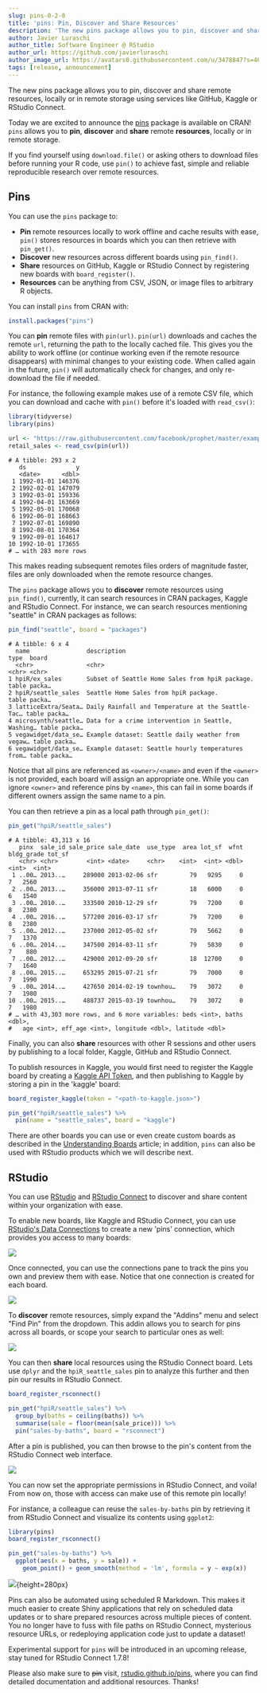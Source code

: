 ```yaml
---
slug: pins-0-2-0
title: 'pins: Pin, Discover and Share Resources'
description: 'The new pins package allows you to pin, discover and share remote resources, locally or in remote storage using services like GitHub, Kaggle or RStudio Connect.'
author: Javier Luraschi
author_title: Software Engineer @ RStudio
author_url: https://github.com/javierluraschi
author_image_url: https://avatars0.githubusercontent.com/u/3478847?s=460&v=4
tags: [release, announcement]
---
```


The new pins package allows you to pin, discover and share remote resources, locally or in remote storage using services like GitHub, Kaggle or RStudio Connect.

<!--truncate-->

Today we are excited to announce the [pins](https://github.com/rstudio/pins) package is available on CRAN! `pins` allows you to **pin**, **discover** and **share** remote **resources**, locally or in remote storage.

If you find yourself using `download.file()` or asking others to download files before running your R code, use `pin()` to achieve fast, simple and reliable reproducible research over remote resources.

## Pins

You can use the `pins` package to:

- **Pin** remote resources locally to work offline and cache results with ease, `pin()` stores resources in boards which you can then retrieve with `pin_get()`.
- **Discover** new resources across different boards using `pin_find()`.
- **Share** resources on GitHub, Kaggle or RStudio Connect by registering new boards with `board_register()`.
- **Resources** can be anything from CSV, JSON, or image files to arbitrary R objects.

You can install `pins` from CRAN with:

``` r
install.packages("pins")
```

You can **pin** remote files with `pin(url)`. `pin(url)` downloads and caches the remote `url`, returning the path to the locally cached file. This gives you the ability to work offline (or continue working even if the remote resource disappears) with minimal changes to your existing code. When called again in the future, `pin()` will automatically check for changes, and only re-download the file if needed.

For instance, the following example makes use of a remote CSV file, which you can download and cache with `pin()` before it's loaded with `read_csv()`:

``` r
library(tidyverse)
library(pins)

url <- "https://raw.githubusercontent.com/facebook/prophet/master/examples/example_retail_sales.csv"
retail_sales <- read_csv(pin(url))
```
```
# A tibble: 293 x 2
   ds              y
   <date>      <dbl>
 1 1992-01-01 146376
 2 1992-02-01 147079
 3 1992-03-01 159336
 4 1992-04-01 163669
 5 1992-05-01 170068
 6 1992-06-01 168663
 7 1992-07-01 169890
 8 1992-08-01 170364
 9 1992-09-01 164617
10 1992-10-01 173655
# … with 283 more rows
```

This makes reading subsequent remotes files orders of magnitude faster, files are only downloaded when the remote resource changes.

The `pins` package allows you to **discover** remote resources using `pin_find()`, currently, it can search resources in CRAN packages, Kaggle and RStudio Connect. For instance, we can search resources mentioning "seattle" in CRAN packages as follows:

``` r
pin_find("seattle", board = "packages")
```
```
# A tibble: 6 x 4
  name                description                                        type  board
  <chr>               <chr>                                              <chr> <chr>
1 hpiR/ex_sales       Subset of Seattle Home Sales from hpiR package.    table packa…
2 hpiR/seattle_sales  Seattle Home Sales from hpiR package.              table packa…
3 latticeExtra/Seata… Daily Rainfall and Temperature at the Seattle-Tac… table packa…
4 microsynth/seattle… Data for a crime intervention in Seattle, Washing… table packa…
5 vegawidget/data_se… Example dataset: Seattle daily weather from vegaw… table packa…
6 vegawidget/data_se… Example dataset: Seattle hourly temperatures from… table packa…
```

Notice that all pins are referenced as `<owner>/<name>` and even if the `<owner>` is not provided, each board will assign an appropriate one. While you can ignore `<owner>` and reference pins by `<name>`, this can fail in some boards if different owners assign the same name to a pin.

You can then retrieve a pin as a local path through `pin_get()`:

``` r
pin_get("hpiR/seattle_sales")
```
```
# A tibble: 43,313 x 16
   pinx  sale_id sale_price sale_date  use_type  area lot_sf  wfnt bldg_grade tot_sf
   <chr> <chr>        <int> <date>     <chr>    <int>  <int> <dbl>      <int>  <int>
 1 ..00… 2013..…     289000 2013-02-06 sfr         79   9295     0          7   2560
 2 ..00… 2013..…     356000 2013-07-11 sfr         18   6000     0          6   1540
 3 ..00… 2010..…     333500 2010-12-29 sfr         79   7200     0          8   2380
 4 ..00… 2016..…     577200 2016-03-17 sfr         79   7200     0          8   2380
 5 ..00… 2012..…     237000 2012-05-02 sfr         79   5662     0          7   1370
 6 ..00… 2014..…     347500 2014-03-11 sfr         79   5830     0          7    880
 7 ..00… 2012..…     429000 2012-09-20 sfr         18  12700     0          7   1640
 8 ..00… 2015..…     653295 2015-07-21 sfr         79   7000     0          7   1990
 9 ..00… 2014..…     427650 2014-02-19 townhou…    79   3072     0          7   1980
10 ..00… 2015..…     488737 2015-03-19 townhou…    79   3072     0          7   1980
# … with 43,303 more rows, and 6 more variables: beds <int>, baths <dbl>,
#   age <int>, eff_age <int>, longitude <dbl>, latitude <dbl>
```

Finally, you can also **share** resources with other R sessions and other users by publishing to a local folder, Kaggle, GitHub and RStudio Connect.

To publish resources in Kaggle, you would first need to register the Kaggle board by creating a [Kaggle API Token](https://www.kaggle.com/me/account), and then publishing to Kaggle by storing a pin in the 'kaggle' board:

```r
board_register_kaggle(token = "<path-to-kaggle.json>")

pin_get("hpiR/seattle_sales") %>%
  pin(name = "seattle_sales", board = "kaggle")
```

There are other boards you can use or even create custom boards as described in the [Understanding Boards](https://rstudio.github.io/pins/articles/boards-understanding.html) article; in addition, `pins` can also be used with RStudio products which we will describe next.

## RStudio

You can use [RStudio](https://www.rstudio.com/products/rstudio/) and [RStudio Connect](https://www.rstudio.com/products/connect/) to discover and share content within your organization with ease.

To enable new boards, like Kaggle and RStudio Connect, you can use [RStudio's Data Connections](https://blog.rstudio.com/2017/08/16/rstudio-preview-connections/) to create a new 'pins' connection, which provides you access to many boards:

![](/images/blog/2019-09-09/rstudio-connect-board.png)

Once connected, you can use the connections pane to track the pins you own and preview them with ease. Notice that one connection is created for each board.

![](/images/blog/2019-09-09/rstudio-explore-pins.png)

To **discover** remote resources, simply expand the "Addins" menu and select "Find Pin" from the dropdown. This addin allows you to search for pins across all boards, or scope your search to particular ones as well:

![](/images/blog/2019-09-09/rstudio-discover-pins.png)

You can then **share** local resources using the RStudio Connect board. Lets use `dplyr` and the `hpiR_seattle_sales` pin to analyze this further and then pin our results in RStudio Connect.

``` r
board_register_rsconnect()

pin_get("hpiR/seattle_sales") %>%
  group_by(baths = ceiling(baths)) %>%
  summarise(sale = floor(mean(sale_price))) %>%
  pin("sales-by-baths", board = "rsconnect")
```

After a pin is published, you can then browse to the pin's content from the RStudio Connect web interface.

![](/images/blog/2019-09-09/rstudio-share-resources.png)

You can now set the appropriate permissions in RStudio Connect, and voila! From now on, those with access can make use of this remote pin locally!

For instance, a colleague can reuse the `sales-by-baths` pin by retrieving it from RStudio Connect and visualize its contents using `ggplot2`:

``` r
library(pins)
board_register_rsconnect()

pin_get("sales-by-baths") %>%
  ggplot(aes(x = baths, y = sale)) +
    geom_point() + geom_smooth(method = 'lm', formula = y ~ exp(x))
```

![](/images/blog/2019-09-09/rstudio-reuse-pin-ggplot2.png){height=280px}

Pins can also be automated using scheduled R Markdown. This makes it much easier to create Shiny applications that rely on scheduled data updates or to share prepared resources across multiple pieces of content. You no longer have to fuss with file paths on RStudio Connect, mysterious resource URLs, or redeploying application code just to update a dataset!

Experimental support for `pins` will be introduced in an upcoming release, stay tuned for RStudio Connect 1.7.8!

Please also make sure to ~~pin~~ visit, [rstudio.github.io/pins](https://rstudio.github.io/pins), where you can find detailed documentation and additional resources. Thanks!
